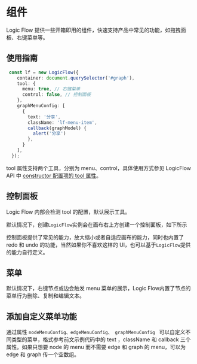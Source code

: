 # 组件

Logic Flow 提供一些开箱即用的组件，快速支持产品中常见的功能，如拖拽面板、右键菜单等。

## 使用指南
```ts
 const lf = new LogicFlow({
    container: document.querySelector('#graph'),
    tool: {
      menu: true, // 右键菜单
      control: false, // 控制面板
    },
    graphMenuConfig: [
      {
        text: '分享',
        className: 'lf-menu-item',
        callback(graphModel) {
          alert('分享')
        },
      }
    ],
  });
````

tool 属性支持两个工具，分别为 menu、control，具体使用方式参见 LogicFlow API 中 [constructor 配置项的 tool 属性](/api/logicFlowApi.html#constructor)。

## 控制面板

Logic Flow 内部会检测 tool 的配置，默认展示工具。

默认情况下，创建`LogicFlow`实例会在画布右上方创建一个控制面板，如下所示

<example href="/examples/#/extension/tools/control" :height="190" ></example>

控制面板提供了常见的能力，放大缩小或者自适应画布的能力，同时也内置了 redo 和 undo 的功能，当然如果你不喜欢这样的 UI，也可以基于`LogicFlow`提供的能力自行定义。

## 菜单
默认情况下，右键节点或边会触发 menu 菜单的展示，Logic Flow内置了节点的菜单行为删除、复制和编辑文本。

<example href="/examples/#/extension/tools/menu" :height="300" ></example> 

## 添加自定义菜单功能

通过属性 ```nodeMenuConfig、edgeMenuConfig、 graphMenuConfig ``` 可以自定义不同类型的菜单，格式参考前文示例代码中的 text ，className 和 callback 三个属性。如果只想要 node 的 menu 而不需要 edge 和 graph 的 menu，可以为 edge 和 graph 传一个空数组。
 
<example href="/examples/#/extension/tools/custom-menu" :height="300" ></example> 
